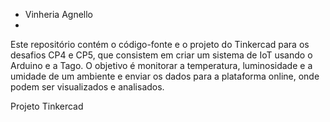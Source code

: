 - Vinheria Agnello
- 
Este repositório contém o código-fonte e o projeto do Tinkercad para os desafios CP4 e CP5, que consistem em criar um sistema de IoT usando o Arduino e a Tago. O objetivo é monitorar a temperatura, luminosidade e a umidade de um ambiente e enviar os dados para a plataforma online, onde podem ser visualizados e analisados.

Projeto Tinkercad
